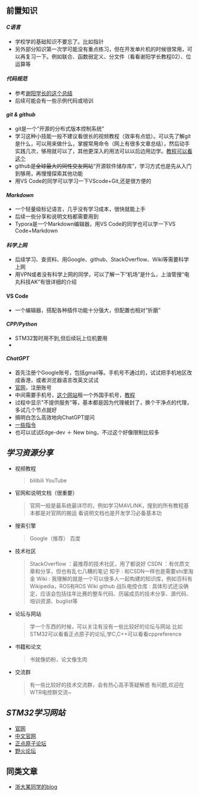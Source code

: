 ## 前置知识

#### _C语言_
- 学校学的基础知识不要忘了。比如指针
- 另外部分知识第一次学可能没有重点练习，但在开发单片机的时候很常用，可以再复习一下。例如联合、函数弱定义、分文件（看看谢阳学长教程02）、位运算等

#### _代码规范_
- 参考[谢阳学长的这个总结](https://github.com/MirTITH/WTR-EC-Training/blob/main/Tips%E5%90%88%E9%9B%86/%E4%BB%A3%E7%A0%81%E7%BC%96%E5%86%99%E8%A7%84%E8%8C%83.md)
- 后续可能会有一些示例代码或培训
#### _git_ _&_ _github_
- git是一个“开源的分布式版本控制系统”
- 学习这种小技能一般不建议看很长的视频教程（效率有点低）。可以先了解git是什么，可以用来做什么，掌握常用命令（网上有很多文章总结），然后动手实践几次，够用就可以了，其他更深入的用法可以以后边用边学。[教程可以看这个](https://www.runoob.com/git/git-tutorial.html)
- github是~~全球最大的同性交友网站~~“开源软件储存库”，学习方式也是先从入门到够用，再慢慢探索其他功能
- 用VS Code的同学可以学习一下VScode+Git,还是很方便的

#### _Markdown_
- 一个轻量级标记语言，几乎没有学习成本，很快就能上手
- 后续一些分享和说明文档都需要用到
- Typora是一个Markdown编辑器，用VS Code的同学也可以学一下VS Code+Markdown

#### _科学上网_
- 后续学习、查资料、用Google、github、StackOverflow、Wiki等需要科学上网
- 用VPN或者没有科学上网的同学，可以了解一下“机场”是什么，上油管搜“电丸科技AK”有很详细的介绍

#### VS Code
- 一个编辑器，搭配各种插件功能十分强大，但配置也相对“折磨”

#### _CPP/Python_
- STM32暂时用不到,但后续玩上位机要用
- 
#### _ChatGPT_
- 首先注册个Google账号，包括gmail等。手机号不通过的，试试把手机地区改成香港，或者浏览器语言改英文试试
- [官网](https://chat.openai.com/chat)，注册账号
- 中间需要手机号，[这个网站](https://sms-activate.org/)租一个外国手机号，[教程](https://sms-activate.org/cn/info/ChatGPT)
- 过程中显示"不提供服务"等，基本都是因为代理被封了，换个干净点的代理，多试几个节点就好
- 搞明白怎么高效地向ChatGPT提问
- [一些指令](https://vfqxua5lvd.feishu.cn/docx/S6m3dw2IwosKKdxkEGscWDY2nQe)
- 也可以试试Edge-dev ＋ New bing，不过这个好像限制比较多

## _学习资源分享_
- 视频教程
  > bilibili
  > YouTube
- 官网和说明文档（很重要）
  > 官网一般是最系统最详尽的，例如学习MAVLINK，搜到的所有教程基本都是对官网的搬运
  > 看说明文档也是开发学习必备基本功
- 搜索引擎
  > Google（推荐）
  > 百度
- 技术社区
  > StackOverflow ：最推荐的技术社区，用了都说好
  > CSDN ：有优质文章和分享，但也有乱七八糟的笔记
  > 知乎 : 和CSDN一样也是需要shi里淘金
  > Wiki : 我理解的就是一个可以很多人一起构建的知识库，例如百科有Wikipedia，ROS有ROS Wiki
  > github
  > 战队电控仓库 : 具体形式还没确定，应该会包括往年比赛的整车代码、历届成员的技术分享、源代码、培训资源、buglist等
- 论坛与网站
  > 学一个东西的时候，可以关注有没有一些比较好的论坛与网站
  > 比如STM32可以看看正点原子的论坛,学C,C++可以看看cppreference
- 书籍和论文
  > 书就像奶粉，论文像生肉
- 交流群
  > 有一些比较好的技术交流群，会有热心高手答疑解惑
  > 有问题,欢迎在WTR电控群交流~

## _STM32学习网站_
- [官网](https://www.st.com/content/st_com/en.html)
- [中文官网](https://www.stmcu.com.cn/Designresource/list/STM32F1/document/document)
- [正点原子论坛](http://47.111.11.73/forum.php)
- [野火论坛](http://www.proewildfire.cn/)

## 同类文章
- [浙大某同学的blog](https://blog.hobbitqia.cc/p/5948019b.html)

  


